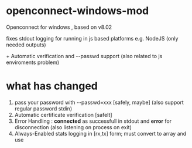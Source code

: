 # openconnect-windows-mod

Openconnect for windows , based on v8.02
<p>
  fixes stdout logging for running in js based platforms e.g. NodeJS (only needed outputs) 
  <p>
    + Automatic verification and --passwd support (also related to js enviroments problem)
  </p>
</p>


# what has changed
1. pass your password with --passwd=xxx [safely, maybe] (also support regular password stdin)
2. Automatic certificate verification [safelt]
3. Error Handling : **connected** as successfull in stdout and **error** for disconnection (also listening on process on exit)
4. Always-Enabled stats logging in [rx,tx] form; must convert to array and use
